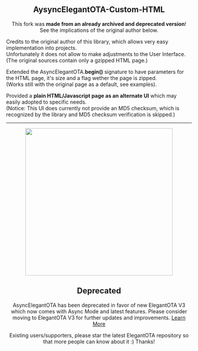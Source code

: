<h2 align="center">AysyncElegantOTA-Custom-HTML</h2>
<p align="center">
 This fork was <b>made from an already archived and deprecated version</b>!<br>
 See the implications of the original author below.
</p> 
<p>
 Credits to the original author of this library, which allows very easy implementation into projects.<br>
 Unfortunately it does not allow to make adjustments to the User Interface. 
 (The original sources contain only a gzipped HTML page.)
</p>
 Extended the AsyncElegantOTA.<b>begin()</b> signature to have parameters for the HTML page, it's size and a flag wether the page is zipped.<br>
 (Works still with the original page as a default, see examples).
</p>
<p>
 Provided a <b>plain HTML/Javascript page as an alternate UI</b> which may easily adopted to specific needs.<br>
 (Notice: This UI does currently not provide an MD5 checksum, which is recognized by the library and MD5 checksum verification is skipped.)
</p>
<hr>
<p align="center"><img src="/docs/logo.svg?sanitize=true&raw=true" width="400"></p>

 
<h2 align="center">Deprecated</h2>

<p align="center">
AsyncElegantOTA has been deprecated in favor of new ElegantOTA V3 which now comes with Async Mode and latest features. Please consider moving to ElegantOTA V3 for further updates and improvements. <a href="https://github.com/ayushsharma82/ElegantOTA">Learn More</a>
</p>

<p align="center">
Existing users/supporters, please star the latest ElegantOTA repository so that more people can know about it :) Thanks!
</p>
